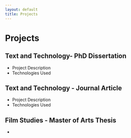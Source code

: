 ```yaml
---
layout: default
title: Projects
---
```

# Projects

## Text and Technology- PhD Dissertation 
- Project Description
- Technologies Used

## Text and Technology - Journal Article
- Project Description
- Technologies Used

## Film Studies - Master of Arts Thesis
- 